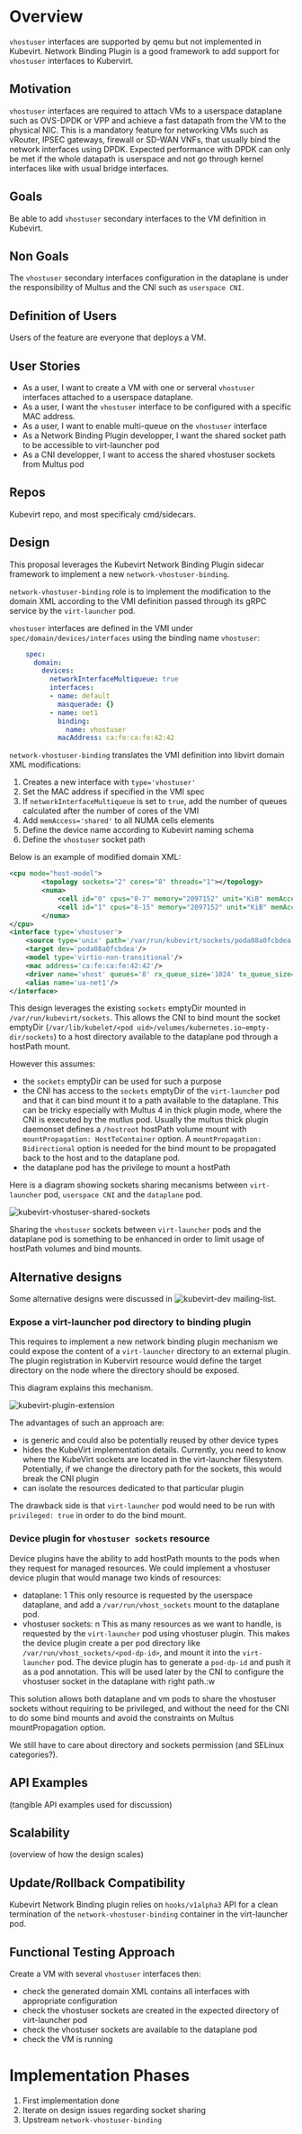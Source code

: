 # Overview
`vhostuser` interfaces are supported by qemu but not implemented in Kubevirt. Network Binding Plugin is a good framework to add support for `vhostuser` interfaces to Kubervirt. 

## Motivation
`vhostuser` interfaces are required to attach VMs to a userspace dataplane such as OVS-DPDK or VPP and achieve a fast datapath from the VM to the physical NIC.
This is a mandatory feature for networking VMs such as vRouter, IPSEC gateways, firewall or SD-WAN VNFs, that usually bind the network interfaces using DPDK. Expected performance with DPDK can only be met if the whole datapath is userspace and not go through kernel interfaces like with usual bridge interfaces.

## Goals
Be able to add `vhostuser` secondary interfaces to the VM definition in Kubevirt.

## Non Goals
The `vhostuser` secondary interfaces configuration in the dataplane is under the responsibility of Multus and the CNI such as `userspace CNI`.

## Definition of Users
Users of the feature are everyone that deploys a VM.

## User Stories
- As a user, I want to create a VM with one or serveral `vhostuser` interfaces attached to a userspace dataplane.
- As a user, I want the `vhostuser` interface to be configured with a specific MAC address.
- As a user, I want to enable multi-queue on the `vhostuser` interface
- As a Network Binding Plugin developper, I want the shared socket path to be accessible to virt-launcher pod 
- As a CNI developper, I want to access the shared vhostuser sockets from Multus pod

## Repos
Kubevirt repo, and most specificaly cmd/sidecars.

## Design
This proposal leverages the Kubevirt Network Binding Plugin sidecar framework to implement a new `network-vhostuser-binding`.

`network-vhostuser-binding` role is to implement the modification to the domain XML according to the VMI definition passed through its gRPC service by the `virt-launcher` pod.

`vhostuser` interfaces are defined in the VMI under `spec/domain/devices/interfaces` using the binding name `vhostuser`:

```yaml
    spec:
      domain:
        devices:
          networkInterfaceMultiqueue: true
          interfaces:
          - name: default
            masquerade: {}
          - name: net1
            binding:
              name: vhostuser
            macAddress: ca:fe:ca:fe:42:42
```

`network-vhostuser-binding` translates the VMI definition into libvirt domain XML modifications:
1. Creates a new interface with `type='vhostuser'`
2. Set the MAC address if specified in the VMI spec
3. If `networkInterfaceMultiqueue` is set to `true`, add the number of queues calculated after the number of cores of the VMI
4. Add `memAccess='shared'` to all NUMA cells elements
5. Define the device name according to Kubevirt naming schema
6. Define the `vhostuser` socket path

Below is an example of modified domain XML:

```xml
<cpu mode="host-model">
        <topology sockets="2" cores="8" threads="1"></topology>
        <numa>
            <cell id="0" cpus="0-7" memory="2097152" unit="KiB" memAccess="shared"/>
            <cell id="1" cpus="8-15" memory="2097152" unit="KiB" memAccess="shared"/>
        </numa>
</cpu>
<interface type='vhostuser'>
    <source type='unix' path='/var/run/kubevirt/sockets/poda08a0fcbdea' mode='server'/>
    <target dev='poda08a0fcbdea'/>
    <model type='virtio-non-transitional'/>
    <mac address='ca:fe:ca:fe:42:42'/>
    <driver name='vhost' queues='8' rx_queue_size='1024' tx_queue_size='1024'/>
    <alias name='ua-net1'/>
</interface>
```

This design leverages the existing `sockets` emptyDir mounted in `/var/run/kubevirt/sockets`. This allows the CNI to bind mount the socket emptyDir (`/var/lib/kubelet/<pod uid>/volumes/kubernetes.io~empty-dir/sockets`) to a host directory available to the dataplane pod through a hostPath mount.

However this assumes:
- the `sockets` emptyDir can be used for such a purpose
- the CNI has access to the `sockets` emptyDir of the `virt-launcher` pod and that it can bind mount it to a path available to the dataplane. This can be tricky especially with Multus 4 in thick plugin mode, where the CNI is executed by the mutlus pod. Usually the multus thick plugin daemonset defines a `/hostroot` hostPath volume mount with `mountPropagation: HostToContainer` option. A `mountPropagation: Bidirectional` option is needed for the bind mount to be propagated back to the host and to the dataplane pod.
- the dataplane pod has the privilege to mount a hostPath

Here is a diagram showing sockets sharing mecanisms between `virt-launcher` pod, `userspace CNI` and the `dataplane` pod.

![kubevirt-vhostuser-shared-sockets](kubevirt-vhostuser-shared-sockets.png)

Sharing the `vhostuser` sockets between `virt-launcher` pods and the dataplane pod is something to be enhanced in order to limit usage of hostPath volumes and bind mounts.

## Alternative designs

Some alternative designs were discussed in ![kubevirt-dev mailing-list](https://groups.google.com/g/kubevirt-dev/c/3w_WStrJfZw/m/yWSBpDAKAQAJ).

### Expose a virt-launcher pod directory to binding plugin

This requires to implement a new network binding plugin mechanism we could expose the content of a `virt-launcher` directory to an external plugin.
The plugin registration in Kubervirt resource would define the target directory on the node where the directory should be exposed.

This diagram explains this mechanism.

![kubevirt-plugin-extension](kubevirt-plugin-extension.png)

The advantages of such an approach are:
- is generic and could also be potentially reused by other device types
- hides the KubeVirt implementation details. Currently, you need to know where the KubeVirt sockets are located in the virt-launcher filesystem. Potentially, if we change the directory path for the sockets, this would break the CNI plugin
- can isolate the resources dedicated to that particular plugin

The drawback side is that `virt-launcher` pod would need to be run with `privileged: true` in order to do the bind mount.

### Device plugin for `vhostuser sockets` resource

Device plugins have the ability to add hostPath mounts to the pods when they request for managed resources.
We could implement a vhostuser device plugin that would manage two kinds of resources:
- dataplane: 1
  This only resource is requested by the userspace dataplane, and add a `/var/run/vhost_sockets` mount to the dataplane pod.
- vhostuser sockets: n
  This as many resources as we want to handle, is requested by the `virt-launcher` pod using vhostuser plugin. This makes the device plugin create a per pod directory like `/var/run/vhost_sockets/<pod-dp-id>`, and mount it into the `virt-launcher` pod.
  The device plugin has to generate a `pod-dp-id` and push it as a pod annotation. This will be used later by the CNI to configure the vhostuser socket in the dataplane with right path.:w

This solution allows both dataplane and vm pods to share the vhostuser sockets without requiring to be privileged, and without the need for the CNI to do some bind mounts and avoid the constraints on Multus mountPropagation option.

We still have to care about directory and sockets permission (and SELinux categories?). 

## API Examples
(tangible API examples used for discussion)

## Scalability
(overview of how the design scales)

## Update/Rollback Compatibility
Kubevirt Network Binding plugin relies on `hooks/v1alpha3` API for a clean termination of the `network-vhostuser-binding` container in the virt-launcher pod.

## Functional Testing Approach
Create a VM with several `vhostuser` interfaces then:
- check the generated domain XML contains all interfaces with appropriate configuration
- check the vhostuser sockets are created in the expected directory of virt-launcher pod
- check the vhostuser sockets are available to the dataplane pod
- check the VM is running

# Implementation Phases
1. First implementation done
2. Iterate on design issues regarding socket sharing
3. Upstream `network-vhostuser-binding`
